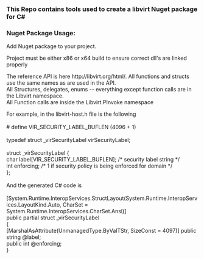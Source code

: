 <h3>This Repo contains tools used to create a libvirt Nuget package for C#</h3>
<h3>Nuget Package Usage:</h3>

<p>Add Nuget package to your project.</p>
<p>Project must be either x86 or x64 build to ensure correct dll's are linked properly</p>

<p>The reference API is here http://libvirt.org/html/. All functions and structs use the same names as are used in the API. <br/>
All Structures, delegates, enums -- everything except function calls are in the Libvirt namespace.<br/>
All Function calls are inside the Libvirt.PInvoke namespace<br/>
</p>
For example, in the libvirt-host.h file is the following<br/>
<br/>
		# define VIR_SECURITY_LABEL_BUFLEN (4096 + 1)<br/>
<br/>
		typedef struct _virSecurityLabel virSecurityLabel;<br/>
<br/>
		struct _virSecurityLabel {<br/>
			char label[VIR_SECURITY_LABEL_BUFLEN];    /* security label string */<br/>
			int enforcing;                            /* 1 if security policy is being enforced for domain */<br/>
		};<br/>
<br/>
And the generated C# code is<br/>
<br/>
  [System.Runtime.InteropServices.StructLayout(System.Runtime.InteropServices.LayoutKind.Auto, CharSet =       System.Runtime.InteropServices.CharSet.Ansi)]<br/>
		public partial struct _virSecurityLabel<br/>
		{<br/>
			[MarshalAsAttribute(UnmanagedType.ByValTStr, SizeConst = 4097)] public string @label;<br/>
			public int @enforcing;<br/>
		}<br/>
<br/>


